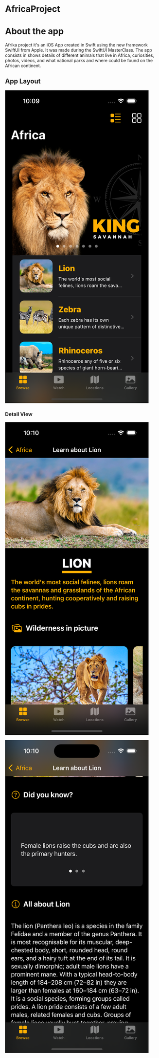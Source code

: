 # AfricaProject

# About the app
Afrika project it's an iOS App created in Swift using the new framework SwiftUI from Apple. It was made during the SwiftUI MasterClass.
The app consists in shows details of different animals that live in Africa, curiosities, photos, videos, and what national parks and where could be found on the African continent.

## App Layout

![Web 1](https://github.com/og1421/AfricaProject/blob/main/Images/landingPage.png)

### Detail View
![Web 2](https://github.com/og1421/AfricaProject/blob/main/Images/detailView.png)

![Web 3](https://github.com/og1421/AfricaProject/blob/main/Images/detailView2.png)

